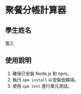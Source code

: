 # 聚餐分帳計算器

## 學生姓名
張三

## 使用說明
1. 確保已安裝 Node.js 和 npm。
2. 執行 `npm install` 以安裝依賴項。
3. 使用 `npm test` 進行單元測試。
